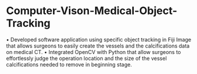 # Computer-Vison-Medical-Object-Tracking




•	Developed software application using specific object tracking in Fiji Image that allows surgeons to easily create the vessels and the calcifications data on medical CT.
•	Integrated OpenCV with Python that allow surgeons to effortlessly judge the operation location and the size of the vessel calcifications needed to remove in beginning stage.
